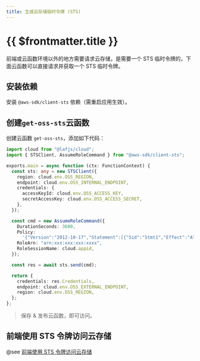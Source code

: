 ```yaml
---
title: 生成云存储临时令牌 (STS)
---
```


# {{ $frontmatter.title }}

前端或云函数环境以外的地方需要请求云存储，是需要一个 STS 临时令牌的，下面云函数可以直接请求并获取一个 STS 临时令牌。

## 安装依赖

安装 `@aws-sdk/client-sts` 依赖（需重启应用生效）。

## 创建`get-oss-sts`云函数

创建云函数 `get-oss-sts`，添加如下代码：

```typescript
import cloud from "@lafjs/cloud";
import { STSClient, AssumeRoleCommand } from "@aws-sdk/client-sts";

exports.main = async function (ctx: FunctionContext) {
  const sts: any = new STSClient({
    region: cloud.env.OSS_REGION,
    endpoint: cloud.env.OSS_INTERNAL_ENDPOINT,
    credentials: {
      accessKeyId: cloud.env.OSS_ACCESS_KEY,
      secretAccessKey: cloud.env.OSS_ACCESS_SECRET,
    },
  });

  const cmd = new AssumeRoleCommand({
    DurationSeconds: 3600,
    Policy:
      '{"Version":"2012-10-17","Statement":[{"Sid":"Stmt1","Effect":"Allow","Action":"s3:*","Resource":"arn:aws:s3:::*"}]}',
    RoleArn: "arn:xxx:xxx:xxx:xxxx",
    RoleSessionName: cloud.appid,
  });

  const res = await sts.send(cmd);

  return {
    credentials: res.Credentials,
    endpoint: cloud.env.OSS_EXTERNAL_ENDPOINT,
    region: cloud.env.OSS_REGION,
  };
};
```

> 保存 & 发布云函数，即可访问。

## 前端使用 STS 令牌访问云存储

@see [前端使用 STS 令牌访问云存储](use-sts-in-client.md)
